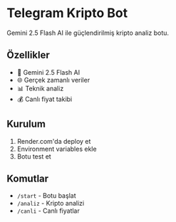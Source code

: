 # Telegram Kripto Bot

Gemini 2.5 Flash AI ile güçlendirilmiş kripto analiz botu.

## Özellikler
- 🤖 Gemini 2.5 Flash AI
- 🌐 Gerçek zamanlı veriler
- 📊 Teknik analiz
- 💰 Canlı fiyat takibi

## Kurulum
1. Render.com'da deploy et
2. Environment variables ekle
3. Botu test et

## Komutlar
- `/start` - Botu başlat
- `/analiz` - Kripto analizi
- `/canli` - Canlı fiyatlar
